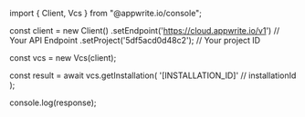 import { Client, Vcs } from "@appwrite.io/console";

const client = new Client()
    .setEndpoint('https://cloud.appwrite.io/v1') // Your API Endpoint
    .setProject('5df5acd0d48c2'); // Your project ID

const vcs = new Vcs(client);

const result = await vcs.getInstallation(
    '[INSTALLATION_ID]' // installationId
);

console.log(response);
